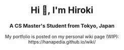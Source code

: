 <h1 align="center">Hi 👋, I'm Hiroki</h1>
<h3 align="center">A CS Master's Student from Tokyo, Japan</h3>

<p align="center">My portfolio is posted on my personal wiki page (WIP): https://hanapedia.github.io/wiki/</p>
